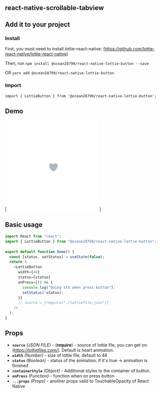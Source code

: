 ## react-native-scrollable-tabview

## Add it to your project

### Install

First, you must need to install lottie-react-native: (https://github.com/lottie-react-native/lottie-react-native)

Then, run `npm install @ocean28799/react-native-lottie-button --save`

OR `yarn add @ocean28799/react-native-lottie-button`

### Import

`import { LottieButton } from '@ocean28799/react-native-lottie-button';`

## Demo

| ![Screenshot](https://github.com/ShaunLWM/react-animated-heart/blob/HEAD/img/ss.gif) |

## Basic usage

```javascript
import React from "react";
import { LottieButton } from "@ocean28799/react-native-lottie-button";

export default function Demo() {
  const [status, setStatus] = useState(false);
  return (
    <LottieButton
      width={48}
      status={status}
      onPress={() => {
        console.log("Doing sth when press button");
        setStatus(!status);
      }}
      // source = {require("./lottiefile.json")}
    />
  );
}
```

## Props

- **`source`** _(JSON FILE)_ - (**require**) - source of lottie file, you can get on: (https://lottiefiles.com/). Default is heart animation.
- **`width`** _(Number)_ - size of lottie file, default to 48
- **`status`** _(Boolean)_ - status of the animation, if it's true -> animation is finished
- **`containerStyle`** _(Object)_ - Additional styles to the container of button.
- **`onPress`** _(Function)_ - function when on press button
- **`...props`** _(Props)_ - another props valid to TouchableOpacity of React Native
